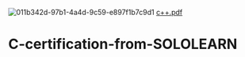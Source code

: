 ![011b342d-97b1-4a4d-9c59-e897f1b7c9d1](https://user-images.githubusercontent.com/83463788/225966253-23fdbabf-30ad-4b20-8756-5646e6e0d574.png)
[c++.pdf](https://github.com/Zahid-H/C-plus-plus-certification-from-SOLOLEARN/files/11003776/c%2B%2B.pdf)
# C-certification-from-SOLOLEARN
